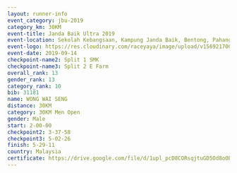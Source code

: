 ```yaml
---
layout: runner-info 
event_category: jbu-2019 
category_km: 30KM 
event-title: Janda Baik Ultra 2019 
event-location: Sekolah Kebangsaan, Kampung Janda Baik, Bentong, Pahang, Malaysia 
event-logo: https://res.cloudinary.com/raceyaya/image/upload/v1569217009/logo/janda-baik_vch1pc.jpg 
event-date: 2019-09-14 
checkpoint-name2: Split 1 SMK 
checkpoint-name3: Split 2 E Farm 
overall_rank: 13
gender_rank: 13
category_rank: 10
bib: 31181
name: WONG WAI SENG
distance: 30KM
category: 30KM Men Open
gender: Male
start: 2-00-00
checkpoint2: 3-37-58
checkpoint3: 5-02-26
finish: 5-29-11
country: Malaysia
certificate: https://drive.google.com/file/d/1upl_pcD8CORsqjtuGD5Od8oOBKveHHq1/view?usp=sharing
---
```

